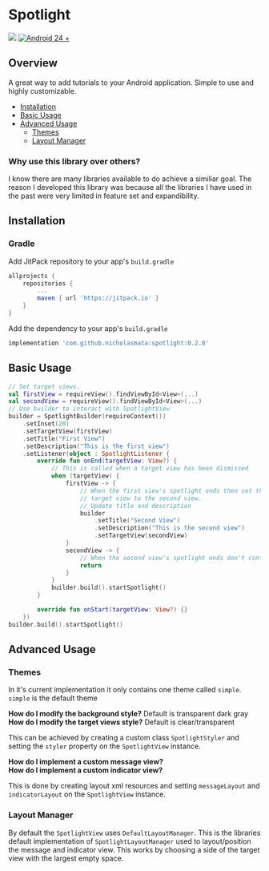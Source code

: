 # Spotlight 

[![](https://jitpack.io/v/nicholasmata/spotlight.svg)](https://jitpack.io/#nicholasmata/spotlight)
[![Android 24 +](https://img.shields.io/badge/Android-24+-blue.svg)](https://developer.android.com/studio/releases/platforms#7.0)

## Overview
A great way to add tutorials to your Android application. Simple to use and highly customizable.

* [Installation](#installation)
* [Basic Usage](#basic-usage)
* [Advanced Usage](#advanced-usage)
    * [Themes](#themes)
    * [Layout Manager](#layout-manager)

### Why use this library over others?
I know there are many libraries available to do achieve a similiar goal. The reason I developed this library was because all the libraries I have used in the past were very limited in feature set and expandibility.

## Installation
### Gradle
Add JitPack repository to your app's `build.gradle`
```gradle
allprojects {
	repositories {
		...
		maven { url 'https://jitpack.io' }
	}
}
```
Add the dependency to your app's `build.gradle`
```gradle
implementation 'com.github.nicholasmata:spotlight:0.2.0'
```

## Basic Usage

```kt
// Set target views.
val firstView = requireView().findViewById<View>(...)
val secondView = requireView().findViewById<View>(...)
// Use builder to interact with SpotlightView
builder = SpotlightBuilder(requireContext())
    .setInset(20)
    .setTargetView(firstView)
    .setTitle("First View")
    .setDescription("This is the first view")
    .setListener(object : SpotlightListener {
        override fun onEnd(targetView: View?) {
            // This is called when a target view has been dismissed
            when (targetView) {
                firstView -> {
                    // When the first view's spotlight ends then set the  
                    // target view to the second view. 
                    // Update title and description
                    builder
                        .setTitle("Second View")
                        .setDescription("This is the second view")
                        .setTargetView(secondView)
                }
                secondView -> {
                    // When the second view's spotlight ends don't continue on.
                    return
                }
            }
            builder.build().startSpotlight()
        }

        override fun onStart(targetView: View?) {}
    })
builder.build().startSpotlight()
```

## Advanced Usage

### Themes

In it's current implementation it only contains one theme called `simple`.<br/>
`simple` is the default theme

**How do I modify the background style?** Default is transparent dark gray<br/>
**How do I modify the target views style?** Default is clear/transparent

This can be achieved by creating a custom class `SpotlightStyler` and setting the `styler` property on the `SpotlightView` instance.

**How do I implement a custom message view?**<br/>
**How do I implement a custom indicator view?**

This is done by creating layout xml resources and setting `messageLayout` and `indicatorLayout` on the `SpotlightView` instance.

### Layout Manager

By default the `SpotlightView` uses `DefaultLayoutManager`. This is the libraries default implementation of `SpotlightLayoutManager` used to layout/position the message and indicator view. This works by choosing a side of the target view with the largest empty space.